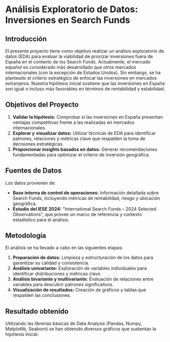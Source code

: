 # Análisis Exploratorio de Datos: Inversiones en Search Funds

## Introducción

El presente proyecto tiene como objetivo realizar un análisis exploratorio de datos (EDA) para evaluar la viabilidad de priorizar inversiones fuera de España en el contexto de los Search Funds. Actualmente, el mercado español es considerado más desarrollado que otros mercados internacionales (con la excepción de Estados Unidos). Sin embargo, se ha planteado el criterio estratégico de enfocar las inversiones en mercados extranjeros. Nuestra hipótesis inicial sostiene que las inversiones en España son igual o incluso más favorables en términos de rentabilidad y estabilidad.

## Objetivos del Proyecto

1. **Validar la hipótesis:** Comprobar si las inversiones en España presentan ventajas competitivas frente a las realizadas en mercados internacionales.
2. **Explorar y visualizar datos:** Utilizar técnicas de EDA para identificar patrones, relaciones y métricas clave que respalden la toma de decisiones estratégicas.
3. **Proporcionar insights basados en datos:** Generar recomendaciones fundamentadas para optimizar el criterio de inversión geográfica.

## Fuentes de Datos

Los datos provienen de:
- **Base interna de control de operaciones:** Información detallada sobre Search Funds, incluyendo métricas de rentabilidad, riesgo y ubicación geográfica.
- **Estudio del IESE 2024:** "International Search Funds – 2024 Selected Observations", que provee un marco de referencia y contexto estadístico para el análisis.

## Metodología

El análisis se ha llevado a cabo en las siguientes etapas:
1. **Preparación de datos:** Limpieza y estructuración de los datos para garantizar su calidad y consistencia.
2. **Análisis univariante:** Exploración de variables individuales para identificar distribuciones y métricas clave.
3. **Análisis bivariante y multivariante:** Evaluación de relaciones entre variables para descubrir patrones significativos.
4. **Visualización de resultados:** Creación de gráficos y tablas que respalden las conclusiones.

## Resultado obtenido

Utilizando las librerías básicas de Data Analysis (Pandas, Numpy, Matplotlib, Seaborn) se han obtenido diversos gráficos que sustentan la hipótesis inicial.

